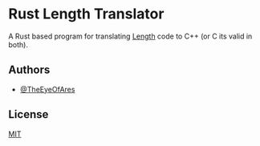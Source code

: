 # Rust Length Translator

A Rust based program for translating [Length](https://esolangs.org/wiki/Length) code to C++ (or C its valid in both).


## Authors

- [@TheEyeOfAres](https://www.github.com/TheEyeOfAres)


## License

[MIT](https://choosealicense.com/licenses/mit/)